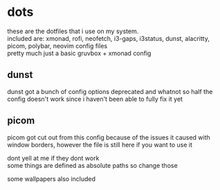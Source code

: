 # dots
these are the dotfiles that i use on my system.<br>included are: xmonad, rofi, neofetch, i3-gaps, i3status, dunst, alacritty, picom, polybar, neovim config files
<br>pretty much just a basic gruvbox + xmonad config

## dunst
dunst got a bunch of config options deprecated and whatnot so half the config doesn't work since i haven't been able to fully fix it yet

## picom
picom got cut out from this config because of the issues it caused with window borders, however the file is still here if you want to use it

dont yell at me if they dont work<br>some things are defined as absolute paths so change those

some wallpapers also included
